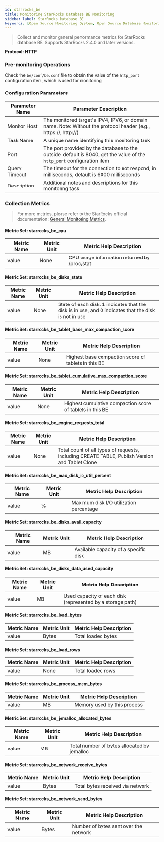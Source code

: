 ```yaml
---
id: starrocks_be
title: Monitoring StarRocks Database BE Monitoring
sidebar_label: StarRocks Database BE
keywords: [Open Source Monitoring System, Open Source Database Monitoring, StarRocks Database BE Monitoring]
---
```


> Collect and monitor general performance metrics for StarRocks database BE. Supports StarRocks 2.4.0 and later versions.

**Protocol: HTTP**

### Pre-monitoring Operations

Check the `be/conf/be.conf` file to obtain the value of the `http_port` configuration item, which is used for monitoring.

### Configuration Parameters

| Parameter Name | Parameter Description |
|---------------|----------------------|
| Monitor Host | The monitored target's IPV4, IPV6, or domain name. Note: Without the protocol header (e.g., https://, http://) |
| Task Name | A unique name identifying this monitoring task |
| Port | The port provided by the database to the outside, default is 8040, get the value of the `http_port` configuration item |
| Query Timeout | The timeout for the connection to not respond, in milliseconds, default is 6000 milliseconds |
| Description | Additional notes and descriptions for this monitoring task |

### Collection Metrics

> For more metrics, please refer to the StarRocks official documentation: [General Monitoring Metrics](https://docs.mirrorship.cn/docs/administration/management/monitoring/metrics/).

#### Metric Set: starrocks_be_cpu

| Metric Name | Metric Unit | Metric Help Description |
|------------|-------------|------------------------|
| value | None | CPU usage information returned by /proc/stat |

#### Metric Set: starrocks_be_disks_state

| Metric Name | Metric Unit | Metric Help Description |
|------------|-------------|------------------------|
| value | None | State of each disk. 1 indicates that the disk is in use, and 0 indicates that the disk is not in use |

#### Metric Set: starrocks_be_tablet_base_max_compaction_score

| Metric Name | Metric Unit | Metric Help Description |
|------------|-------------|------------------------|
| value | None | Highest base compaction score of tablets in this BE |

#### Metric Set: starrocks_be_tablet_cumulative_max_compaction_score

| Metric Name | Metric Unit | Metric Help Description |
|------------|-------------|------------------------|
| value | None | Highest cumulative compaction score of tablets in this BE |

#### Metric Set: starrocks_be_engine_requests_total

| Metric Name | Metric Unit | Metric Help Description |
|------------|-------------|------------------------|
| value | None | Total count of all types of requests, including CREATE TABLE, Publish Version and Tablet Clone |

#### Metric Set: starrocks_be_max_disk_io_util_percent

| Metric Name | Metric Unit | Metric Help Description |
|------------|-------------|------------------------|
| value | % | Maximum disk I/O utilization percentage |

#### Metric Set: starrocks_be_disks_avail_capacity

| Metric Name | Metric Unit | Metric Help Description |
|------------|-------------|------------------------|
| value | MB | Available capacity of a specific disk |

#### Metric Set: starrocks_be_disks_data_used_capacity

| Metric Name | Metric Unit | Metric Help Description |
|------------|-------------|------------------------|
| value | MB | Used capacity of each disk (represented by a storage path) |

#### Metric Set: starrocks_be_load_bytes

| Metric Name | Metric Unit | Metric Help Description |
|------------|-------------|------------------------|
| value | Bytes | Total loaded bytes |

#### Metric Set: starrocks_be_load_rows

| Metric Name | Metric Unit | Metric Help Description |
|------------|-------------|------------------------|
| value | None | Total loaded rows |

#### Metric Set: starrocks_be_process_mem_bytes

| Metric Name | Metric Unit | Metric Help Description |
|------------|-------------|------------------------|
| value | MB | Memory used by this process |

#### Metric Set: starrocks_be_jemalloc_allocated_bytes

| Metric Name | Metric Unit | Metric Help Description |
|------------|-------------|------------------------|
| value | MB | Total number of bytes allocated by jemalloc |

#### Metric Set: starrocks_be_network_receive_bytes

| Metric Name | Metric Unit | Metric Help Description |
|------------|-------------|------------------------|
| value | Bytes | Total bytes received via network |

#### Metric Set: starrocks_be_network_send_bytes

| Metric Name | Metric Unit | Metric Help Description |
|------------|-------------|------------------------|
| value | Bytes | Number of bytes sent over the network |

